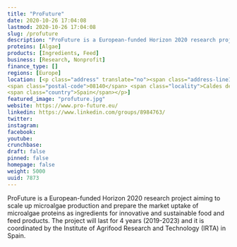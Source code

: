 ```yaml
---
title: "ProFuture"
date: 2020-10-26 17:04:08
lastmod: 2020-10-26 17:04:08
slug: /profuture
description: "ProFuture is a European-funded Horizon 2020 research project aiming to scale up microalgae production and prepare the market uptake of microalgae proteins as ingredients for innovative and sustainable food and feed products. The project will last for 4 years (2019-2023) and it is coordinated by the Institute of Agrifood Research and Technology (IRTA) in Spain."
proteins: [Algae]
products: [Ingredients, Feed]
business: [Research, Nonprofit]
finance_type: []
regions: [Europe]
location: [<p class="address" translate="no"><span class="address-line1">BV-1424</span><br>
<span class="postal-code">08140</span> <span class="locality">Caldes de Montbui</span><br>
<span class="country">Spain</span></p>]
featured_image: "profuture.jpg"
website: https://www.pro-future.eu/
linkedin: https://www.linkedin.com/groups/8984763/
twitter: 
instagram: 
facebook: 
youtube: 
crunchbase: 
draft: false
pinned: false
homepage: false
weight: 5000
uuid: 7873
---
```

ProFuture is a European-funded Horizon 2020 research project aiming to scale up microalgae production and prepare the market uptake of microalgae proteins as ingredients for innovative and sustainable food and feed products. The project will last for 4 years (2019-2023) and it is coordinated by the Institute of Agrifood Research and Technology (IRTA) in Spain.
